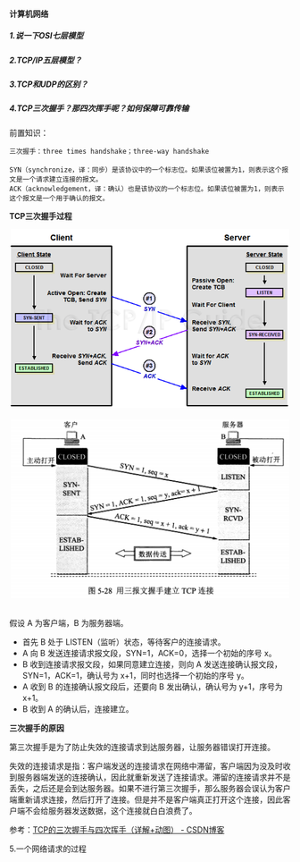 #### 计算机网络

##### 1.说一下OSI七层模型



##### 2.TCP/IP五层模型？



##### 3.TCP和UDP的区别？



##### 4.TCP三次握手？那四次挥手呢？如何保障可靠传输

前置知识：

```
三次握手：three times handshake；three-way handshake

SYN（synchronize，译：同步）是该协议中的一个标志位。如果该位被置为1，则表示这个报文是一个请求建立连接的报文。
ACK（acknowledgement，译：确认）也是该协议的一个标志位。如果该位被置为1，则表示这个报文是一个用于确认的报文。
```



**TCP三次握手过程**



<div align="center"> <img src="pics/tcpopen3way.png" width="500"/> </div><br>

<div align="center"> <img src="pics/tcp3.png" width="500"/> </div><br>


假设 A 为客户端，B 为服务器端。

- 首先 B 处于 LISTEN（监听）状态，等待客户的连接请求。
- A 向 B 发送连接请求报文段，SYN=1，ACK=0，选择一个初始的序号 x。
- B 收到连接请求报文段，如果同意建立连接，则向 A 发送连接确认报文段，SYN=1，ACK=1，确认号为 x+1，同时也选择一个初始的序号 y。
- A 收到 B 的连接确认报文段后，还要向 B 发出确认，确认号为 y+1，序号为 x+1。
- B 收到 A 的确认后，连接建立。



**三次握手的原因**

​	第三次握手是为了防止失效的连接请求到达服务器，让服务器错误打开连接。

​	失效的连接请求是指：客户端发送的连接请求在网络中滞留，客户端因为没及时收到服务器端发送的连接确认，因此就重新发送了连接请求。滞留的连接请求并不是丢失，之后还是会到达服务器。如果不进行第三次握手，那么服务器会误认为客户端重新请求连接，然后打开了连接。但是并不是客户端真正打开这个连接，因此客户端不会给服务器发送数据，这个连接就白白浪费了。









参考：[TCP的三次握手与四次挥手（详解+动图） - CSDN博客](https://blog.csdn.net/qzcsu/article/details/72861891)


5.一个网络请求的过程





